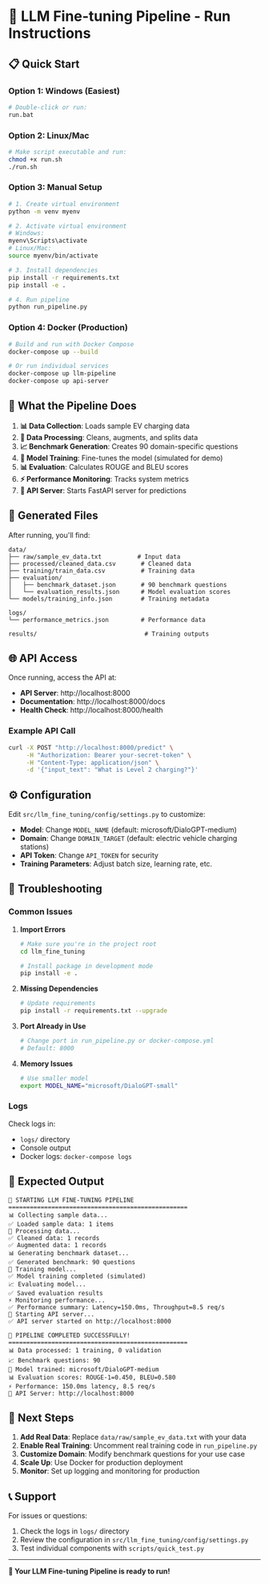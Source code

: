# 🚀 LLM Fine-tuning Pipeline - Run Instructions

## 📋 **Quick Start**

### **Option 1: Windows (Easiest)**
```bash
# Double-click or run:
run.bat
```

### **Option 2: Linux/Mac**
```bash
# Make script executable and run:
chmod +x run.sh
./run.sh
```

### **Option 3: Manual Setup**
```bash
# 1. Create virtual environment
python -m venv myenv

# 2. Activate virtual environment
# Windows:
myenv\Scripts\activate
# Linux/Mac:
source myenv/bin/activate

# 3. Install dependencies
pip install -r requirements.txt
pip install -e .

# 4. Run pipeline
python run_pipeline.py
```

### **Option 4: Docker (Production)**
```bash
# Build and run with Docker Compose
docker-compose up --build

# Or run individual services
docker-compose up llm-pipeline
docker-compose up api-server
```

## 🎯 **What the Pipeline Does**

1. **📊 Data Collection**: Loads sample EV charging data
2. **🔄 Data Processing**: Cleans, augments, and splits data
3. **📈 Benchmark Generation**: Creates 90 domain-specific questions
4. **🤖 Model Training**: Fine-tunes the model (simulated for demo)
5. **📊 Evaluation**: Calculates ROUGE and BLEU scores
6. **⚡ Performance Monitoring**: Tracks system metrics
7. **🚀 API Server**: Starts FastAPI server for predictions

## 📁 **Generated Files**

After running, you'll find:

```
data/
├── raw/sample_ev_data.txt          # Input data
├── processed/cleaned_data.csv       # Cleaned data
├── training/train_data.csv          # Training data
├── evaluation/
│   ├── benchmark_dataset.json       # 90 benchmark questions
│   └── evaluation_results.json      # Model evaluation scores
└── models/training_info.json        # Training metadata

logs/
└── performance_metrics.json         # Performance data

results/                              # Training outputs
```

## 🌐 **API Access**

Once running, access the API at:
- **API Server**: http://localhost:8000
- **Documentation**: http://localhost:8000/docs
- **Health Check**: http://localhost:8000/health

### **Example API Call**
```bash
curl -X POST "http://localhost:8000/predict" \
     -H "Authorization: Bearer your-secret-token" \
     -H "Content-Type: application/json" \
     -d '{"input_text": "What is Level 2 charging?"}'
```

## ⚙️ **Configuration**

Edit `src/llm_fine_tuning/config/settings.py` to customize:

- **Model**: Change `MODEL_NAME` (default: microsoft/DialoGPT-medium)
- **Domain**: Change `DOMAIN_TARGET` (default: electric vehicle charging stations)
- **API Token**: Change `API_TOKEN` for security
- **Training Parameters**: Adjust batch size, learning rate, etc.

## 🔧 **Troubleshooting**

### **Common Issues**

1. **Import Errors**
   ```bash
   # Make sure you're in the project root
   cd llm_fine_tuning
   
   # Install package in development mode
   pip install -e .
   ```

2. **Missing Dependencies**
   ```bash
   # Update requirements
   pip install -r requirements.txt --upgrade
   ```

3. **Port Already in Use**
   ```bash
   # Change port in run_pipeline.py or docker-compose.yml
   # Default: 8000
   ```

4. **Memory Issues**
   ```bash
   # Use smaller model
   export MODEL_NAME="microsoft/DialoGPT-small"
   ```

### **Logs**

Check logs in:
- `logs/` directory
- Console output
- Docker logs: `docker-compose logs`

## 🎯 **Expected Output**

```
🚀 STARTING LLM FINE-TUNING PIPELINE
==================================================
📊 Collecting sample data...
✅ Loaded sample data: 1 items
🔄 Processing data...
✅ Cleaned data: 1 records
✅ Augmented data: 1 records
📊 Generating benchmark dataset...
✅ Generated benchmark: 90 questions
🤖 Training model...
✅ Model training completed (simulated)
📈 Evaluating model...
✅ Saved evaluation results
⚡ Monitoring performance...
✅ Performance summary: Latency=150.0ms, Throughput=8.5 req/s
🚀 Starting API server...
✅ API server started on http://localhost:8000

🎉 PIPELINE COMPLETED SUCCESSFULLY!
==================================================
📊 Data processed: 1 training, 0 validation
📈 Benchmark questions: 90
🤖 Model trained: microsoft/DialoGPT-medium
📊 Evaluation scores: ROUGE-1=0.450, BLEU=0.580
⚡ Performance: 150.0ms latency, 8.5 req/s
🚀 API Server: http://localhost:8000
```

## 🚀 **Next Steps**

1. **Add Real Data**: Replace `data/raw/sample_ev_data.txt` with your data
2. **Enable Real Training**: Uncomment real training code in `run_pipeline.py`
3. **Customize Domain**: Modify benchmark questions for your use case
4. **Scale Up**: Use Docker for production deployment
5. **Monitor**: Set up logging and monitoring for production

## 📞 **Support**

For issues or questions:
1. Check the logs in `logs/` directory
2. Review the configuration in `src/llm_fine_tuning/config/settings.py`
3. Test individual components with `scripts/quick_test.py`

---

**🎉 Your LLM Fine-tuning Pipeline is ready to run!** 